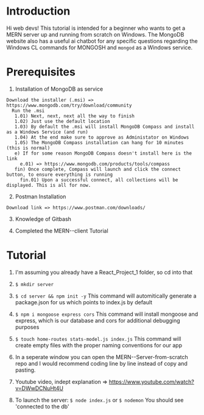 # Introduction
Hi web devs!  This tutorial is intended for a beginner who wants to get a MERN server up and running from scratch on Windows. The MongoDB website also has a useful ai chatbot for any specific questions regarding the Windows CL commands for MONGOSH and `mongod` as a Windows service.

# Prerequisites
1) Installation of MongoDB as service

```
Download the installer (.msi) => https://www.mongodb.com/try/download/community
  Run the .msi
   1.01) Next, next, next all the way to finish
   1.02) Just use the default location
   1.03) By default the .msi will install MongoDB Compass and install as a Windows Service (and run)
   1.04) At the end make sure to approve as Administator on Windows
   1.05) The MongoDB Compass installation can hang for 10 minutes (this is normal)
   e) If for some reason MongoDB Compass doesn't install here is the link
     e.01) => https://www.mongodb.com/products/tools/compass
   fin) Once complete, Compass will launch and click the connect button, to ensure everything is running
     fin.01) Upon a successful connect, all collections will be displayed. This is all for now.
```   
2) Postman Installation
```
Download link => https://www.postman.com/downloads/
```
3) Knowledge of Gitbash

4) Completed the MERN--client Tutorial

# Tutorial
1) I'm assuming you already have a React_Project_1 folder, so cd into that

2) `$ mkdir server`

3) `$ cd server && npm init -y`
   This command will automitically generate a package.json for us which points to index.js by default

4) `$ npm i mongoose express cors`
   This command will install mongoose and express, which is our database and cors for additional debugging purposes

5) `$ touch home-routes stats-model.js index.js`
   This command will create empty files with the proper naming conventions for our app

6) In a seperate window you can open the MERN--Server-from-scratch repo and I would recommend coding line by line instead of copy and pasting.
    
7) Youtube video, indept explanation => https://www.youtube.com/watch?v=DWwDCNuHt4U
    
8) To launch the server:
   `$ node index.js`
   or
   `$ nodemon`
   You should see 'connected to the db'
        
